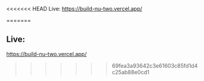 <<<<<<< HEAD
Live: https://build-nu-two.vercel.app/

=======
## Live: 
https://build-nu-two.vercel.app/
>>>>>>> 69fea3a93642c3e61603c85fd1d4c25ab88e0cd1
